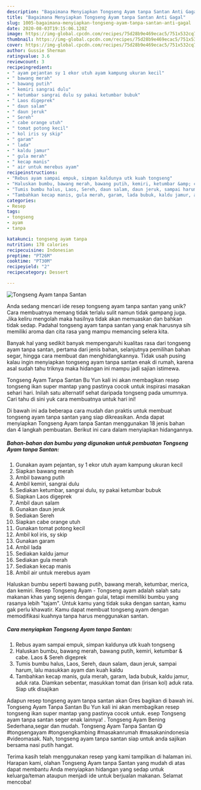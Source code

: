 ```yaml
---
description: "Bagaimana Menyiapkan Tongseng Ayam tanpa Santan Anti Gagal"
title: "Bagaimana Menyiapkan Tongseng Ayam tanpa Santan Anti Gagal"
slug: 1005-bagaimana-menyiapkan-tongseng-ayam-tanpa-santan-anti-gagal
date: 2020-08-03T19:15:06.120Z
image: https://img-global.cpcdn.com/recipes/75d28b9e469ecac5/751x532cq70/tongseng-ayam-tanpa-santan-foto-resep-utama.jpg
thumbnail: https://img-global.cpcdn.com/recipes/75d28b9e469ecac5/751x532cq70/tongseng-ayam-tanpa-santan-foto-resep-utama.jpg
cover: https://img-global.cpcdn.com/recipes/75d28b9e469ecac5/751x532cq70/tongseng-ayam-tanpa-santan-foto-resep-utama.jpg
author: Gussie Sherman
ratingvalue: 3.6
reviewcount: 3
recipeingredient:
- " ayam pejantan sy 1 ekor utuh ayam kampung ukuran kecil"
- " bawang merah"
- " bawang putih"
- " kemiri sangrai dulu"
- " ketumbar sangrai dulu sy pakai ketumbar bubuk"
- " Laos digeprek"
- " daun salam"
- " daun jeruk"
- " Sereh"
- " cabe orange utuh"
- " tomat potong kecil"
- " kol iris sy skip"
- " garam"
- " lada"
- " kaldu jamur"
- " gula merah"
- " kecap manis"
- " air untuk merebus ayam"
recipeinstructions:
- "Rebus ayam sampai empuk, simpan kaldunya utk kuah tongseng"
- "Haluskan bumbu, bawang merah, bawang putih, kemiri, ketumbar &amp; cabe. Laos &amp; Sereh digeprek"
- "Tumis bumbu halus, Laos, Sereh, daun salam, daun jeruk, sampai harum, lalu masukkan ayam dan kuah kaldu"
- "Tambahkan kecap manis, gula merah, garam, lada bubuk, kaldu jamur, aduk rata. Diamkan sebentar, masukkan tomat dan (irisan kol) aduk rata. Siap utk disajikan"
categories:
- Resep
tags:
- tongseng
- ayam
- tanpa

katakunci: tongseng ayam tanpa 
nutrition: 178 calories
recipecuisine: Indonesian
preptime: "PT26M"
cooktime: "PT30M"
recipeyield: "2"
recipecategory: Dessert

---
```



![Tongseng Ayam tanpa Santan](https://img-global.cpcdn.com/recipes/75d28b9e469ecac5/751x532cq70/tongseng-ayam-tanpa-santan-foto-resep-utama.jpg)

Anda sedang mencari ide resep tongseng ayam tanpa santan yang unik? Cara membuatnya memang tidak terlalu sulit namun tidak gampang juga. Jika keliru mengolah maka hasilnya tidak akan memuaskan dan bahkan tidak sedap. Padahal tongseng ayam tanpa santan yang enak harusnya sih memiliki aroma dan cita rasa yang mampu memancing selera kita.

Banyak hal yang sedikit banyak mempengaruhi kualitas rasa dari tongseng ayam tanpa santan, pertama dari jenis bahan, selanjutnya pemilihan bahan segar, hingga cara membuat dan menghidangkannya. Tidak usah pusing kalau ingin menyiapkan tongseng ayam tanpa santan enak di rumah, karena asal sudah tahu triknya maka hidangan ini mampu jadi sajian istimewa.

Tongseng Ayam Tanpa Santan Bu Yun kali ini akan membagikan resep tongseng ikan super mantap yang pastinya cocok untuk inspirasi masakan sehari hari. Inilah satu alternatif sehat daripada tongseng pada umumnya. Cari tahu di sini yuk cara membuatnya untuk hari ini!


Di bawah ini ada beberapa cara mudah dan praktis untuk membuat tongseng ayam tanpa santan yang siap dikreasikan. Anda dapat menyiapkan Tongseng Ayam tanpa Santan menggunakan 18 jenis bahan dan 4 langkah pembuatan. Berikut ini cara dalam menyiapkan hidangannya.

<!--inarticleads1-->

##### Bahan-bahan dan bumbu yang digunakan untuk pembuatan Tongseng Ayam tanpa Santan:

1. Gunakan  ayam pejantan, sy 1 ekor utuh ayam kampung ukuran kecil
1. Siapkan  bawang merah
1. Ambil  bawang putih
1. Ambil  kemiri, sangrai dulu
1. Sediakan  ketumbar, sangrai dulu, sy pakai ketumbar bubuk
1. Siapkan  Laos digeprek
1. Ambil  daun salam
1. Gunakan  daun jeruk
1. Sediakan  Sereh
1. Siapkan  cabe orange utuh
1. Gunakan  tomat potong kecil
1. Ambil  kol iris, sy skip
1. Gunakan  garam
1. Ambil  lada
1. Sediakan  kaldu jamur
1. Sediakan  gula merah
1. Sediakan  kecap manis
1. Ambil  air untuk merebus ayam


Haluskan bumbu seperti bawang putih, bawang merah, ketumbar, merica, dan kemiri. Resep Tongseng Ayam - Tongseng ayam adalah salah satu makanan khas yang sejenis dengan gulai, tetapi memiliki bumbu yang rasanya lebih &#34;tajam&#34;. Untuk kamu yang tidak suka dengan santan, kamu gak perlu khawatir. Kamu dapat membuat tongseng ayam dengan memodifikasi kuahnya tanpa harus menggunakan santan. 

<!--inarticleads2-->

##### Cara menyiapkan Tongseng Ayam tanpa Santan:

1. Rebus ayam sampai empuk, simpan kaldunya utk kuah tongseng
1. Haluskan bumbu, bawang merah, bawang putih, kemiri, ketumbar &amp; cabe. Laos &amp; Sereh digeprek
1. Tumis bumbu halus, Laos, Sereh, daun salam, daun jeruk, sampai harum, lalu masukkan ayam dan kuah kaldu
1. Tambahkan kecap manis, gula merah, garam, lada bubuk, kaldu jamur, aduk rata. Diamkan sebentar, masukkan tomat dan (irisan kol) aduk rata. Siap utk disajikan


Adapun resep tongseng ayam tanpa santan akan Gres bagikan di bawah ini. Tongseng Ayam Tanpa Santan Bu Yun kali ini akan membagikan resep tongseng ikan super mantap yang pastinya cocok untuk. esep Tongseng ayam tanpa santan seger enak lainnya! . Tongseng Ayam Bening Sederhana,segar dan mudah. Tongseng Ayam Tanpa Santan 😋 #tongsengayam #tongsengkambing #masakanrumah #masakanindonesia #videomasak. Nah, tongseng ayam tanpa santan siap untuk anda sajikan bersama nasi putih hangat. 

Terima kasih telah menggunakan resep yang kami tampilkan di halaman ini. Harapan kami, olahan Tongseng Ayam tanpa Santan yang mudah di atas dapat membantu Anda menyiapkan hidangan yang sedap untuk keluarga/teman ataupun menjadi ide untuk berjualan makanan. Selamat mencoba!
